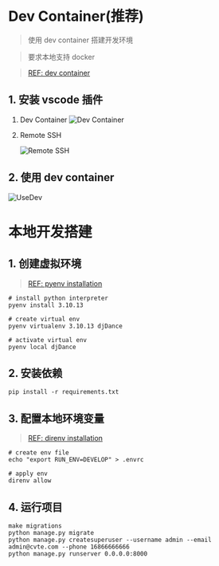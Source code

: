 # Dev Container(推荐)

> 使用 dev container 搭建开发环境

> 要求本地支持 docker

> [REF: dev container](https://code.visualstudio.com/docs/remote/containers)

## 1. 安装 vscode 插件

1. Dev Container
   ![Dev Container](./screenshots/devcontainer.png)

2. Remote SSH

   ![Remote SSH](./screenshots/remote-ssh.png)

## 2. 使用 dev container

![UseDev](./screenshots/use-dev.png)

# 本地开发搭建

## 1. 创建虚拟环境

> [REF: pyenv installation](https://github.com/pyenv/pyenv-installer)

```shell
# install python interpreter
pyenv install 3.10.13

# create virtual env
pyenv virtualenv 3.10.13 djDance

# activate virtual env
pyenv local djDance
```

## 2. 安装依赖

```shell
pip install -r requirements.txt
```

## 3. 配置本地环境变量

> [REF: direnv installation](https://github.com/direnv/direnv)

```shell
# create env file
echo "export RUN_ENV=DEVELOP" > .envrc

# apply env
direnv allow
```

## 4. 运行项目

```shell
make migrations
python manage.py migrate
python manage.py createsuperuser --username admin --email admin@cvte.com --phone 16866666666
python manage.py runserver 0.0.0.0:8000
```
